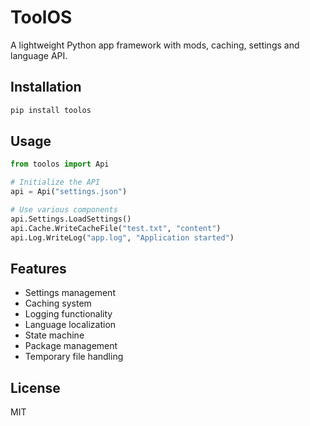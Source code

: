# ToolOS

A lightweight Python app framework with mods, caching, settings and language API.

## Installation

```bash
pip install toolos
```

## Usage

```python
from toolos import Api

# Initialize the API
api = Api("settings.json")

# Use various components
api.Settings.LoadSettings()
api.Cache.WriteCacheFile("test.txt", "content")
api.Log.WriteLog("app.log", "Application started")
```

## Features

- Settings management
- Caching system
- Logging functionality
- Language localization
- State machine
- Package management
- Temporary file handling

## License

MIT